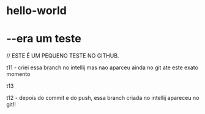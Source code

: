 # hello-world
<h1> --era um teste</h1>

// ESTE É UM PEQUENO TESTE NO GITHUB.


<p>t11 - criei essa branch no intellij mas nao aparceu ainda no git ate este exato momento</p>
<p>t13</p>
<p>t12 - depois do commit e do push, essa branch criada no intellij apareceu no git!!</p> 
